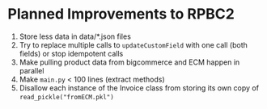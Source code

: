 # Planned Improvements to RPBC2

1. Store less data in data/*.json files
2. Try to replace multiple calls to `updateCustomField` with one call (both fields) or stop idempotent calls
3. Make pulling product data from bigcommerce and ECM happen in parallel
4. Make `main.py` < 100 lines (extract methods)
5. Disallow each instance of the Invoice class from storing its own copy of `read_pickle("fromECM.pkl")`
